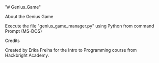 "# Genius_Game" 

About the Genius Game

Execute the file "genius_game_manager.py" using Python from command Prompt (MS-DOS)


Credits

Created by Erika Freiha for the Intro to Programming course from Hackbright Academy.